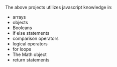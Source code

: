 The above projects utilizes javascript knowledge in:
- arrays
- objects
- Booleans
- if else statements
- comparison operators
- logical operators
- for loops
- The Math object
- return statements
